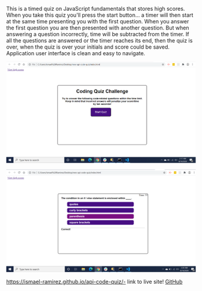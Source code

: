 This is a timed quiz on JavaScript fundamentals that stores high scores.
When you take this quiz you'll press the start button... a timer will then 
start at the same time presenting you with the first question. When you 
answer the first question you are then presented with another question.
But when answering a question incorrectly, time will be subtracted from 
the timer. If all the questions are answered or the timer reaches its end,
then the quiz is over, when the quiz is over your initials and score could
be saved. Application user interface is clean and easy to navigate.

![GitHub Logo](screenshot1.png)


![GitHub Logo](screenshot2.png)


 https://ismael-ramirez.github.io/api-code-quiz/- link to live site!
[GitHub](http://github.com)
